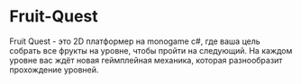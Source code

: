 # Fruit-Quest
Fruit Quest - это 2D платформер на monogame c#, где ваша цель собрать все фрукты на уровне, чтобы пройти на следующий. На каждом уровне вас ждёт новая геймплейная механика, которая разнообразит прохождение уровней.

